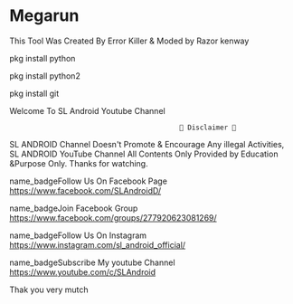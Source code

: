 # Megarun
This Tool Was Created By Error Killer & Moded by Razor kenway

pkg install python

pkg install python2

pkg install git

Welcome To SL Android Youtube Channel

                                              💢 Disclaimer 💢
SL ANDROID Channel Doesn't Promote & Encourage Any illegal Activities, SL ANDROID YouTube Channel All Contents Only Provided  by Education &Purpose Only. Thanks for watching.

name_badgeFollow Us On Facebook Page https://www.facebook.com/SLAndroidD/

name_badgeJoin Facebook Group https://www.facebook.com/groups/277920623081269/

name_badgeFollow Us On Instagram https://www.instagram.com/sl_android_official/

name_badgeSubscribe My youtube Channel https://www.youtube.com/c/SLAndroid

Thak you very mutch
